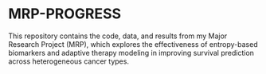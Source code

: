 # MRP-PROGRESS
This repository contains the code, data, and results from my Major Research Project (MRP), which explores the effectiveness of entropy-based biomarkers and adaptive therapy modeling in improving survival prediction across heterogeneous cancer types.
